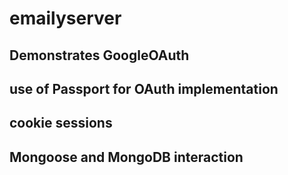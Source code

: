 # emailyserver

## Demonstrates GoogleOAuth
## use of Passport for OAuth implementation
## cookie sessions
## Mongoose and MongoDB interaction
